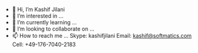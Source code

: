 - 👋 Hi, I’m Kashif Jilani
- 👀 I’m interested in ... 
- 🌱 I’m currently learning ...
- 💞️ I’m looking to collaborate on ...
- 📫 How to reach me ... Skype: kashifjilani Email: kashif@softmatics.com Cell: +49-176-7040-2183

<!---
kjilani/kjilani is a ✨ special ✨ repository because its `README.md` (this file) appears on your GitHub profile.
You can click the Preview link to take a look at your changes.
--->
